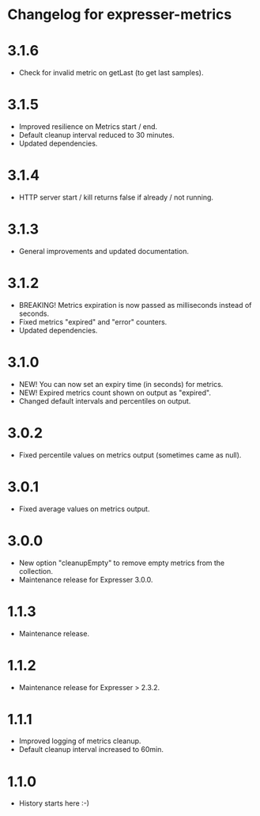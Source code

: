 # Changelog for expresser-metrics

3.1.6
=====
* Check for invalid metric on getLast (to get last samples).

3.1.5
=====
* Improved resilience on Metrics start / end.
* Default cleanup interval reduced to 30 minutes.
* Updated dependencies.

3.1.4
=====
* HTTP server start / kill returns false if already / not running.

3.1.3
=====
* General improvements and updated documentation.

3.1.2
=====
* BREAKING! Metrics expiration is now passed as milliseconds instead of seconds.
* Fixed metrics "expired" and "error" counters.
* Updated dependencies.

3.1.0
=====
* NEW! You can now set an expiry time (in seconds) for metrics.
* NEW! Expired metrics count shown on output as "expired".
* Changed default intervals and percentiles on output.

3.0.2
=====
* Fixed percentile values on metrics output (sometimes came as null).

3.0.1
=====
* Fixed average values on metrics output.

3.0.0
=====
* New option "cleanupEmpty" to remove empty metrics from the collection.
* Maintenance release for Expresser 3.0.0.

1.1.3
=====
* Maintenance release.

1.1.2
=====
* Maintenance release for Expresser > 2.3.2.

1.1.1
=====
* Improved logging of metrics cleanup.
* Default cleanup interval increased to 60min.

1.1.0
=====
* History starts here :-)

